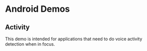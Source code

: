 # Android Demos

## Activity

This demo is intended for applications that need to do voice activity detection when in focus.